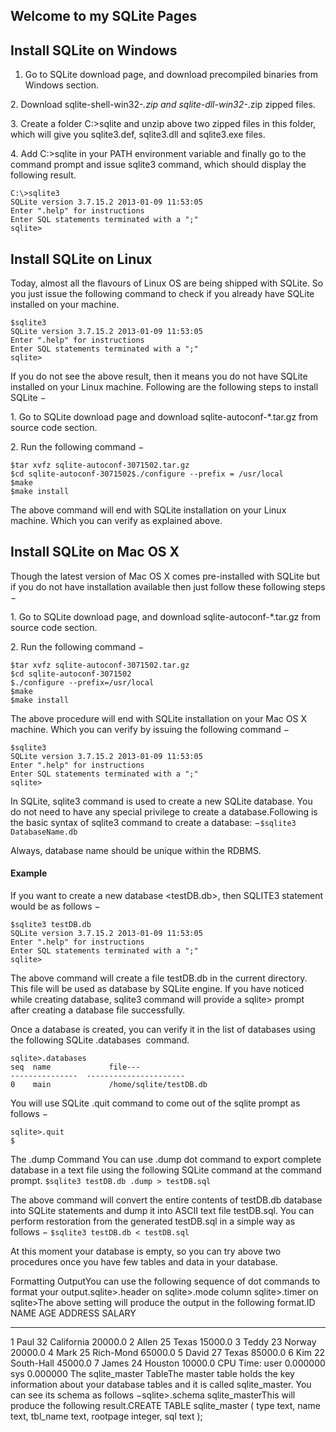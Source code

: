 ## Welcome to my SQLite Pages

## Install SQLite on Windows
1. Go to SQLite download page, and download precompiled binaries from Windows section.

2. Download sqlite-shell-win32-*.zip and sqlite-dll-win32-*.zip zipped files.

3. Create a folder C:\>sqlite and unzip above two zipped files in this folder, which will give you sqlite3.def, sqlite3.dll and sqlite3.exe files.

4. Add C:\>sqlite in your PATH environment variable and finally go to the command prompt and issue sqlite3 command, which should display the following result.

```
C:\>sqlite3
SQLite version 3.7.15.2 2013-01-09 11:53:05
Enter ".help" for instructions
Enter SQL statements terminated with a ";"
sqlite>
```

## Install SQLite on Linux
Today, almost all the flavours of Linux OS are being shipped with SQLite. So you just issue the following command to check if you already have SQLite installed on your machine.

```
$sqlite3
SQLite version 3.7.15.2 2013-01-09 11:53:05
Enter ".help" for instructions
Enter SQL statements terminated with a ";"
sqlite>
```

If you do not see the above result, then it means you do not have SQLite installed on your Linux machine. Following are the following steps to install SQLite −

1. Go to SQLite download page and download sqlite-autoconf-*.tar.gz from source code section.

2. Run the following command −

```
$tar xvfz sqlite-autoconf-3071502.tar.gz
$cd sqlite-autoconf-3071502$./configure --prefix = /usr/local
$make
$make install
```

The above command will end with SQLite installation on your Linux machine. Which you can verify as explained above.

## Install SQLite on Mac OS X

Though the latest version of Mac OS X comes pre-installed with SQLite but if you do not have installation available then just follow these following steps −

1. Go to SQLite download page, and download sqlite-autoconf-*.tar.gz from source code section.

2. Run the following command −

```
$tar xvfz sqlite-autoconf-3071502.tar.gz
$cd sqlite-autoconf-3071502
$./configure --prefix=/usr/local
$make
$make install
```

The above procedure will end with SQLite installation on your Mac OS X machine. Which you can verify by issuing the following command −

```
$sqlite3
SQLite version 3.7.15.2 2013-01-09 11:53:05
Enter ".help" for instructions
Enter SQL statements terminated with a ";"
sqlite>
```

In SQLite, sqlite3 command is used to create a new SQLite database. You do not need to have any special privilege to create a database.Following is the basic syntax of sqlite3 command to create a database: −`$sqlite3 DatabaseName.db`

Always, database name should be unique within the RDBMS.

#### Example
If you want to create a new database <testDB.db>, then SQLITE3 statement would be as follows −

```
$sqlite3 testDB.db
SQLite version 3.7.15.2 2013-01-09 11:53:05
Enter ".help" for instructions
Enter SQL statements terminated with a ";"
sqlite>
```

The above command will create a file testDB.db in the current directory. This file will be used as database by SQLite engine. If you have noticed while creating database, sqlite3 command will provide a sqlite> prompt after creating a database file successfully.

Once a database is created, you can verify it in the list of databases using the following SQLite .databases  command.

```
sqlite>.databases
seq  name             file---  
---------------  ----------------------
0    main             /home/sqlite/testDB.db
```

You will use SQLite .quit command to come out of the sqlite prompt as follows −

```
sqlite>.quit
$
```

The .dump Command
You can use .dump dot command to export complete database in a text file using the following SQLite command at the command prompt.
`$sqlite3 testDB.db .dump > testDB.sql`

The above command will convert the entire contents of testDB.db database into SQLite statements and dump it into ASCII text file testDB.sql. You can perform restoration from the generated testDB.sql in a simple way as follows −
`$sqlite3 testDB.db < testDB.sql`

At this moment your database is empty, so you can try above two procedures once you have few tables and data in your database.

Formatting OutputYou can use the following sequence of dot commands to format your output.sqlite>.header on
sqlite>.mode column
sqlite>.timer on
sqlite>The above setting will produce the output in the following format.ID          NAME        AGE         ADDRESS     SALARY
----------  ----------  ----------  ----------  ----------
1           Paul        32          California  20000.0
2           Allen       25          Texas       15000.0
3           Teddy       23          Norway      20000.0
4           Mark        25          Rich-Mond   65000.0
5           David       27          Texas       85000.0
6           Kim         22          South-Hall  45000.0
7           James       24          Houston     10000.0
CPU Time: user 0.000000 sys 0.000000
The sqlite_master TableThe master table holds the key information about your database tables and it is called sqlite_master. You can see its schema as follows −sqlite>.schema sqlite_masterThis will produce the following result.CREATE TABLE sqlite_master (
   type text,
   name text,
   tbl_name text,
   rootpage integer,
   sql text
);
